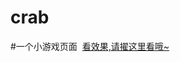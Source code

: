 # crab
#一个小游戏页面
  <a href="http://htmlpreview.github.io/?https://github.com/zhangjt/crab/blob/master/index.html">看效果,请擢这里看哦~</a>

